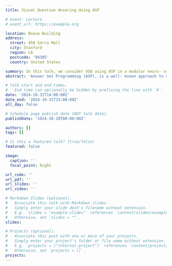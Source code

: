 ```yaml
---
title: Visual Question Ansering Using ASP

# event: Lecture
# event_url: https://example.org

location: Boxue Building
address:
  street: 450 Serra Mall
  city: Stanford
  region: CA
  postcode: '94305'
  country: United States

summary: In this talk, we consider VQA using ASP in a modular neuro- symbolic architecture that comprises both subsymbolic components, based on neural networks, and symbolic reasoning components that use ASP. We discuss explanation finding as a use case, which benefit from the versatility of ASP and the rich landscape of ASP extensions, and briefly touch our ongoing work on exploiting LLMs for VQA.
abstract: 'Answer Set Programming (ASP), is a well- known approach to declarative problem solving that has been successfully employed in many application areas. Among them is Visual Question Answering (VQA),which is concerned with answering a question, posed in natural language, about a visual scene shown in an image or possibly also in a video sequence. VQA is a challenging task that requires processing multi-modal input and reasoning capabilities to obtain the correct answer. In this talk, we consider VQA using ASP in a modular neuro- symbolic architecture that comprises both subsymbolic components, based on neural networks, and symbolic reasoning components that use ASP. We discuss explanation finding as a use case, which benefit from the versatility of ASP and the rich landscape of ASP extensions, and briefly touch our ongoing work on exploiting LLMs for VQA.'

# Talk start and end times.
#   End time can optionally be hidden by prefixing the line with `#`.
date: '2024-10-31T14:00:00Z'
date_end: '2024-10-31T15:00:00Z'
all_day: false

# Schedule page publish date (NOT talk date).
publishDate: '2024-10-28T00:00:00Z'

authors: []
tags: []

# Is this a featured talk? (true/false)
featured: false

image:
  caption: ''
  focal_point: Right

url_code: ''
url_pdf: ''
url_slides: ''
url_video: ''

# Markdown Slides (optional).
#   Associate this talk with Markdown slides.
#   Simply enter your slide deck's filename without extension.
#   E.g. `slides = "example-slides"` references `content/slides/example-slides.md`.
#   Otherwise, set `slides = ""`.
slides:

# Projects (optional).
#   Associate this post with one or more of your projects.
#   Simply enter your project's folder or file name without extension.
#   E.g. `projects = ["internal-project"]` references `content/project/deep-learning/index.md`.
#   Otherwise, set `projects = []`.
projects:
---
```


